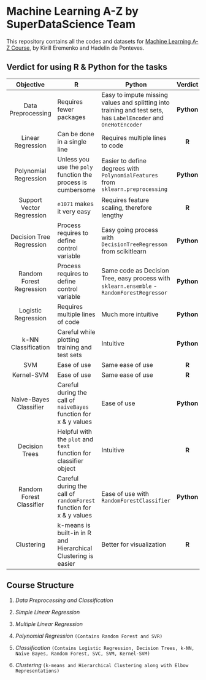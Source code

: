 # Machine Learning A-Z by SuperDataScience Team

This repository contains all the codes and datasets for [Machine Learning A-Z Course](https://www.udemy.com/machinelearning/), by Kirill Eremenko and Hadelin de Ponteves.

## Verdict for using R & Python for the tasks

| Objective             | R                            |                     Python             | Verdict |
| :----------:            |-----------------            |---------------------             |:------------:|
|Data Preprocessing     |Requires fewer packages      | Easy to impute missing values and splitting into training and test sets, has `LabelEncoder` and `OneHotEncoder` | **Python**|
|Linear Regression | Can be done in a single line  | Requires multiple lines to code| **R**
|Polynomial Regression | Unless you use the `poly` function the process is cumbersome | Easier to define degrees with `PolynomialFeatures` from  `sklearn.preprocessing` | **Python**|
|Support Vector Regression | `e1071` makes it very easy | Requires feature scaling, therefore lengthy | **R**|
| Decision Tree Regression | Process requires to define control variable | Easy going process with `DecisionTreeRegresson` from scikitlearn | **Python**|
| Random Forest Regression | Process requires to define control variable | Same code as Decision Tree, easy process with `sklearn.ensemble` - `RandomForestRegressor` | **Python** |
| Logistic Regression | Requires multiple lines of code | Much more intuitive | **Python** | 
| k-NN Classification | Careful while plotting training and test sets | Intuitive | **Python** |
| SVM | Ease of use | Same ease of use | **R** |
| Kernel-SVM | Ease of use | Same ease of use | **R** |
| Naive-Bayes Classifier | Careful during the call of `naiveBayes` function for x & y values | Ease of use | **Python** |
| Decision Trees | Helpful with the `plot` and `text` function for classifier object | Intuitive | **R** |
| Random Forest Classifier | Careful during the call of `randomForest` function for x & y values | Ease of use with `RandomForestClassifier` | **Python** |
| Clustering | k-means is built-in in R and Hierarchical Clustering is easier  | Better for visualization| **R** |


## Course Structure

1. *Data Preprocessing and Classification*

2. *Simple Linear Regression*

3. *Multiple Linear Regression*

4. *Polynomial Regression* `(Contains Random Forest and SVR)`

5. *Classification* `(Contains Logistic Regression, Decision Trees, k-NN, Naive Bayes, Random Forest, SVC, SVM, Kernel-SVM)`

6. *Clustering* `(k-means and Hierarchical Clustering along with Elbow Representations)`
